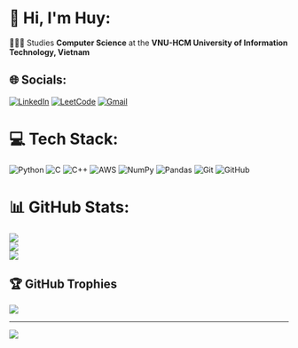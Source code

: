 # 💫 Hi, I'm Huy:
👨🏼‍🎓 Studies **Computer Science** at the **VNU-HCM University of Information Technology, Vietnam**<br>
<!-- 📄 My curriculum vitae: [Click here](youtube.com) -->

## 🌐 Socials:
[![LinkedIn](https://img.shields.io/badge/LinkedIn-%230077B5.svg?logo=linkedin&logoColor=white)](https://linkedin.com/in/huyngo06)
[![LeetCode](https://img.shields.io/badge/LeetCode-%23FFA116.svg?logo=leetcode&logoColor=white)](https://leetcode.com/gitHuyNgo)
[![Gmail](https://img.shields.io/badge/Gmail-D14836?logo=gmail&logoColor=white)](mailto:nghuy167@gmail.com)


# 💻 Tech Stack:
![Python](https://img.shields.io/badge/python-3670A0?style=for-the-badge&logo=python&logoColor=ffdd54) 
![C](https://img.shields.io/badge/c-%2300599C.svg?style=for-the-badge&logo=c&logoColor=white) 
![C++](https://img.shields.io/badge/c++-%2300599C.svg?style=for-the-badge&logo=c%2B%2B&logoColor=white) 
![AWS](https://img.shields.io/badge/AWS-%23FF9900.svg?style=for-the-badge&logo=amazon-aws&logoColor=white) 
![NumPy](https://img.shields.io/badge/numpy-%23013243.svg?style=for-the-badge&logo=numpy&logoColor=white) 
![Pandas](https://img.shields.io/badge/pandas-%23150458.svg?style=for-the-badge&logo=pandas&logoColor=white) 
![Git](https://img.shields.io/badge/git-%23F05033.svg?style=for-the-badge&logo=git&logoColor=white) 
![GitHub](https://img.shields.io/badge/github-%23121011.svg?style=for-the-badge&logo=github&logoColor=white)

# 📊 GitHub Stats:
![](https://github-readme-stats.vercel.app/api?username=gitHuyNgo&theme=dark&hide_border=false&include_all_commits=false&count_private=false)<br/>
![](https://github-readme-streak-stats.herokuapp.com/?user=gitHuyNgo&theme=dark&hide_border=false)<br/>
![](https://github-readme-stats.vercel.app/api/top-langs/?username=gitHuyNgo&theme=dark&hide_border=false&include_all_commits=false&count_private=false&layout=compact)

## 🏆 GitHub Trophies
![](https://github-profile-trophy.vercel.app/?username=gitHuyNgo&theme=radical&no-frame=false&no-bg=true&margin-w=4)

---
[![](https://visitcount.itsvg.in/api?id=gitHuyNgo&icon=0&color=0)](https://visitcount.itsvg.in)

<!-- Proudly created with GPRM ( https://gprm.itsvg.in ) -->
